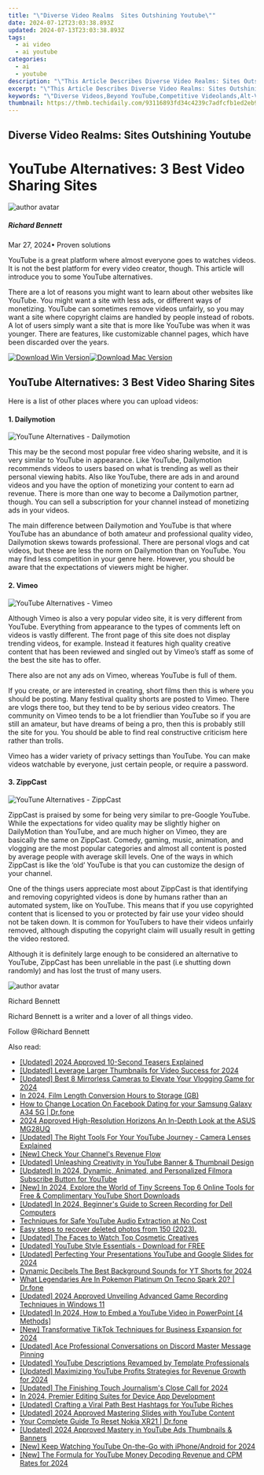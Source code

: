 ```yaml
---
title: "\"Diverse Video Realms  Sites Outshining Youtube\""
date: 2024-07-12T23:03:38.893Z
updated: 2024-07-13T23:03:38.893Z
tags:
  - ai video
  - ai youtube
categories:
  - ai
  - youtube
description: "\"This Article Describes Diverse Video Realms: Sites Outshining Youtube\""
excerpt: "\"This Article Describes Diverse Video Realms: Sites Outshining Youtube\""
keywords: "\"Diverse Videos,Beyond YouTube,Competitive Videolands,Alt-Video Platforms,Non-Youtubes,Video Realm Leaders,Youtube Alternatives\""
thumbnail: https://thmb.techidaily.com/93116893fd34c4239c7adfcfb1ed2eb9afdd0b3ec4eb0ecc53392c491facd138.png
---
```


## Diverse Video Realms: Sites Outshining Youtube

# YouTube Alternatives: 3 Best Video Sharing Sites
![author avatar](https://images.wondershare.com/filmora/article-images/richard-bennett.jpg)

##### Richard Bennett

 Mar 27, 2024• Proven solutions

YouTube is a great platform where almost everyone goes to watches videos. It is not the best platform for every video creator, though. This article will introduce you to some YouTube alternatives.

There are a lot of reasons you might want to learn about other websites like YouTube. You might want a site with less ads, or different ways of monetizing. YouTube can sometimes remove videos unfairly, so you may want a site where copyright claims are handled by people instead of robots. A lot of users simply want a site that is more like YouTube was when it was younger. There are features, like customizable channel pages, which have been discarded over the years.

[![Download Win Version](https://images.wondershare.com/filmora/guide/download-btn-win.jpg)](https://tools.techidaily.com/wondershare/filmora/download/)[![Download Mac Version](https://images.wondershare.com/filmora/guide/download-btn-mac.jpg)](https://tools.techidaily.com/wondershare/filmora/download/)

## YouTube Alternatives: 3 Best Video Sharing Sites

Here is a list of other places where you can upload videos:

#### 1\. Dailymotion
![YouTune Alternatives - Dailymotion](https://images.wondershare.com/filmora/article-images/alternatives-dailymotion.JPG)

This may be the second most popular free video sharing website, and it is very similar to YouTube in appearance. Like YouTube, Dailymotion recommends videos to users based on what is trending as well as their personal viewing habits. Also like YouTube, there are ads in and around videos and you have the option of monetizing your content to earn ad revenue. There is more than one way to become a Dailymotion partner, though. You can sell a subscription for your channel instead of monetizing ads in your videos.

The main difference between Dailymotion and YouTube is that where YouTube has an abundance of both amateur and professional quality video, Dailymotion skews towards professional. There are personal vlogs and cat videos, but these are less the norm on Dailymotion than on YouTube. You may find less competition in your genre here. However, you should be aware that the expectations of viewers might be higher.

#### 2\. Vimeo
![YouTube Alternatives - Vimeo](https://images.wondershare.com/filmora/article-images/alternative-vimeo.JPG)

Although Vimeo is also a very popular video site, it is very different from YouTube. Everything from appearance to the types of comments left on videos is vastly different. The front page of this site does not display trending videos, for example. Instead it features high quality creative content that has been reviewed and singled out by Vimeo’s staff as some of the best the site has to offer.

There also are not any ads on Vimeo, whereas YouTube is full of them.

If you create, or are interested in creating, short films then this is where you should be posting. Many festival quality shorts are posted to Vimeo. There are vlogs there too, but they tend to be by serious video creators. The community on Vimeo tends to be a lot friendlier than YouTube so if you are still an amateur, but have dreams of being a pro, then this is probably still the site for you. You should be able to find real constructive criticism here rather than trolls.

Vimeo has a wider variety of privacy settings than YouTube. You can make videos watchable by everyone, just certain people, or require a password.

#### 3\. ZippCast
![YouTune Alternatives - ZippCast](https://images.wondershare.com/filmora/article-images/alternatives-zippcast.JPG)

ZippCast is praised by some for being very similar to pre-Google YouTube. While the expectations for video quality may be slightly higher on DailyMotion than YouTube, and are much higher on Vimeo, they are basically the same on ZippCast. Comedy, gaming, music, animation, and vlogging are the most popular categories and almost all content is posted by average people with average skill levels. One of the ways in which ZippCast is like the ‘old’ YouTube is that you can customize the design of your channel.

One of the things users appreciate most about ZippCast is that identifying and removing copyrighted videos is done by humans rather than an automated system, like on YouTube. This means that if you use copyrighted content that is licensed to you or protected by fair use your video should not be taken down. It is common for YouTubers to have their videos unfairly removed, although disputing the copyright claim will usually result in getting the video restored.

Although it is definitely large enough to be considered an alternative to YouTube, ZippCast has been unreliable in the past (i.e shutting down randomly) and has lost the trust of many users.

![author avatar](https://images.wondershare.com/filmora/article-images/richard-bennett.jpg)

Richard Bennett

Richard Bennett is a writer and a lover of all things video.

Follow @Richard Bennett


<ins class="adsbygoogle"
     style="display:block"
     data-ad-format="autorelaxed"
     data-ad-client="ca-pub-7571918770474297"
     data-ad-slot="1223367746"></ins>



<ins class="adsbygoogle"
     style="display:block"
     data-ad-client="ca-pub-7571918770474297"
     data-ad-slot="8358498916"
     data-ad-format="auto"
     data-full-width-responsive="true"></ins>



<span class="atpl-alsoreadstyle">Also read:</span>
<div><ul>
<li><a href="https://youtube-tips.techidaily.com/ed-2024-approved-10-second-teasers-explained/"><u>[Updated] 2024 Approved  10-Second Teasers Explained</u></a></li>
<li><a href="https://youtube-tips.techidaily.com/ed-leverage-larger-thumbnails-for-video-success-for-2024/"><u>[Updated] Leverage Larger Thumbnails for Video Success for 2024</u></a></li>
<li><a href="https://youtube-tips.techidaily.com/ed-best-8-mirrorless-cameras-to-elevate-your-vlogging-game-for-2024/"><u>[Updated] Best 8 Mirrorless Cameras to Elevate Your Vlogging Game for 2024</u></a></li>
<li><a href="https://some-techniques.techidaily.com/in-2024-film-length-conversion-hours-to-storage-gb/"><u>In 2024, Film Length Conversion  Hours to Storage (GB)</u></a></li>
<li><a href="https://location-social.techidaily.com/how-to-change-location-on-facebook-dating-for-your-samsung-galaxy-a34-5g-drfone-by-drfone-virtual-android/"><u>How to Change Location On Facebook Dating for your Samsung Galaxy A34 5G | Dr.fone</u></a></li>
<li><a href="https://some-knowledge.techidaily.com/2024-approved-high-resolution-horizons-an-in-depth-look-at-the-asus-mg28uq/"><u>2024 Approved  High-Resolution Horizons  An In-Depth Look at the ASUS MG28UQ</u></a></li>
<li><a href="https://youtube-tips.techidaily.com/ed-the-right-tools-for-your-youtube-journey-camera-lenses-explained/"><u>[Updated] The Right Tools For Your YouTube Journey - Camera Lenses Explained</u></a></li>
<li><a href="https://youtube-tips.techidaily.com/heck-your-channels-revenue-flow/"><u>[New] Check Your Channel's Revenue Flow</u></a></li>
<li><a href="https://youtube-tips.techidaily.com/ed-unleashing-creativity-in-youtube-banner-and-thumbnail-design/"><u>[Updated] Unleashing Creativity in YouTube Banner & Thumbnail Design</u></a></li>
<li><a href="https://youtube-tips.techidaily.com/ed-in-2024-dynamic-animated-and-personalized-filmora-subscribe-button-for-youtube/"><u>[Updated] In 2024, Dynamic, Animated, and Personalized  Filmora Subscribe Button for YouTube</u></a></li>
<li><a href="https://youtube-tips.techidaily.com/n-2024-explore-the-world-of-tiny-screens-top-6-online-tools-for-free-and-complimentary-youtube-short-downloads/"><u>[New] In 2024, Explore the World of Tiny Screens  Top 6 Online Tools for Free & Complimentary YouTube Short Downloads</u></a></li>
<li><a href="https://video-screen-grab.techidaily.com/updated-in-2024-beginners-guide-to-screen-recording-for-dell-computers/"><u>[Updated] In 2024, Beginner's Guide to Screen Recording for Dell Computers</u></a></li>
<li><a href="https://youtube-tips.techidaily.com/iques-for-safe-youtube-audio-extraction-at-no-cost/"><u>Techniques for Safe YouTube Audio Extraction at No Cost</u></a></li>
<li><a href="https://phone-solutions.techidaily.com/easy-steps-to-recover-deleted-photos-from-150-2023-by-fonelab-android-recover-photos/"><u>Easy steps to recover deleted photos from 150 (2023).</u></a></li>
<li><a href="https://youtube-tips.techidaily.com/ed-the-faces-to-watch-top-cosmetic-creatives/"><u>[Updated] The Faces to Watch  Top Cosmetic Creatives</u></a></li>
<li><a href="https://youtube-tips.techidaily.com/ed-youtube-style-essentials-download-for-free/"><u>[Updated] YouTube Style Essentials - Download for FREE</u></a></li>
<li><a href="https://youtube-tips.techidaily.com/ed-perfecting-your-presentations-youtube-and-google-slides-for-2024/"><u>[Updated] Perfecting Your Presentations  YouTube and Google Slides for 2024</u></a></li>
<li><a href="https://youtube-tips.techidaily.com/ic-decibels-the-best-background-sounds-for-yt-shorts-for-2024/"><u>Dynamic Decibels  The Best Background Sounds for YT Shorts for 2024</u></a></li>
<li><a href="https://pokemon-go-android.techidaily.com/what-legendaries-are-in-pokemon-platinum-on-tecno-spark-20-drfone-by-drfone-virtual-android/"><u>What Legendaries Are In Pokemon Platinum On Tecno Spark 20? | Dr.fone</u></a></li>
<li><a href="https://screen-sharing-recording.techidaily.com/updated-2024-approved-unveiling-advanced-game-recording-techniques-in-windows-11/"><u>[Updated] 2024 Approved  Unveiling Advanced Game Recording Techniques in Windows 11</u></a></li>
<li><a href="https://youtube-tips.techidaily.com/ed-in-2024-how-to-embed-a-youtube-video-in-powerpoint-4-methods/"><u>[Updated] In 2024, How to Embed a YouTube Video in PowerPoint [4 Methods]</u></a></li>
<li><a href="https://tiktok-video-recordings.techidaily.com/new-transformative-tiktok-techniques-for-business-expansion-for-2024/"><u>[New] Transformative TikTok Techniques for Business Expansion for 2024</u></a></li>
<li><a href="https://discord-videos.techidaily.com/updated-ace-professional-conversations-on-discord-master-message-pinning/"><u>[Updated] Ace Professional Conversations on Discord  Master Message Pinning</u></a></li>
<li><a href="https://youtube-tips.techidaily.com/ed-youtube-descriptions-revamped-by-template-professionals/"><u>[Updated] YouTube Descriptions Revamped by Template Professionals</u></a></li>
<li><a href="https://youtube-tips.techidaily.com/ed-maximizing-youtube-profits-strategies-for-revenue-growth-for-2024/"><u>[Updated] Maximizing YouTube Profits  Strategies for Revenue Growth for 2024</u></a></li>
<li><a href="https://youtube-tips.techidaily.com/ed-the-finishing-touch-journalisms-close-call-for-2024/"><u>[Updated] The Finishing Touch  Journalism's Close Call for 2024</u></a></li>
<li><a href="https://extra-skills.techidaily.com/in-2024-premier-editing-suites-for-device-app-development/"><u>In 2024, Premier Editing Suites for Device App Development</u></a></li>
<li><a href="https://youtube-tips.techidaily.com/ed-crafting-a-viral-path-best-hashtags-for-youtube-riches/"><u>[Updated] Crafting a Viral Path  Best Hashtags for YouTube Riches</u></a></li>
<li><a href="https://youtube-tips.techidaily.com/ed-2024-approved-mastering-slides-with-youtube-content/"><u>[Updated] 2024 Approved  Mastering Slides with YouTube Content</u></a></li>
<li><a href="https://techidaily.com/your-complete-guide-to-reset-nokia-xr21-drfone-by-drfone-reset-android-reset-android/"><u>Your Complete Guide To Reset Nokia XR21 | Dr.fone</u></a></li>
<li><a href="https://youtube-tips.techidaily.com/ed-2024-approved-mastery-in-youtube-ads-thumbnails-and-banners/"><u>[Updated] 2024 Approved  Mastery in YouTube Ads  Thumbnails & Banners</u></a></li>
<li><a href="https://youtube-tips.techidaily.com/eep-watching-youtube-on-the-go-with-iphoneandroid-for-2024/"><u>[New] Keep Watching YouTube On-the-Go with iPhone/Android for 2024</u></a></li>
<li><a href="https://youtube-tips.techidaily.com/he-formula-for-youtube-money-decoding-revenue-and-cpm-rates-for-2024/"><u>[New] The Formula for YouTube Money  Decoding Revenue and CPM Rates for 2024</u></a></li>
</ul></div>
